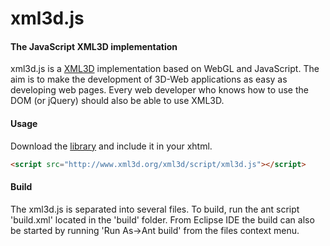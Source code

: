 xml3d.js
========

#### The JavaScript XML3D implementation ####

xml3d.js is a [XML3D](http://www.xml3d.org) implementation based on WebGL and
JavaScript. The aim is to make the development of 3D-Web applications as easy
as developing web pages. Every web developer who knows how to use the DOM
(or jQuery) should also be able to use XML3D.

#### Usage ####

Download the [library](http://www.xml3d.org/xml3d/script/xml3d.js) and include
it in your xhtml.

```html
<script src="http://www.xml3d.org/xml3d/script/xml3d.js"></script>
```

#### Build ####
The xml3d.js is separated into several files. To build, run the ant script
'build.xml' located in the 'build' folder. From Eclipse IDE the build can also
be started by running 'Run As->Ant build' from the files context menu.



